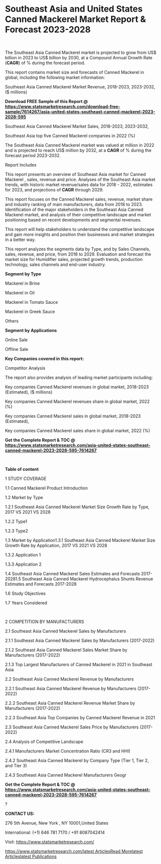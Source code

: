 <h1>Southeast Asia and United States Canned Mackerel Market Report & Forecast 2023-2028</h1><br/><p>The Southeast Asia Canned Mackerel market is projected to grow from US$ billion in 2023 to US$ billion by 2030, at a Compound Annual Growth Rate (<strong>CAGR</strong>) of % during the forecast period.</p>
 
 
 
 <p>This report contains market size and forecasts of Canned Mackerel in global, including the following market information:</p>
 
 
 
 <p>Southeast Asia Canned Mackerel Market Revenue, 2018-2023, 2023-2032, ($ millions)</p>
 
 
 
 <p><strong>Download FREE Sample of this Report @ <a href="https://www.statsmarketresearch.com/download-free-sample/7614267/asia-united-states-southeast-canned-mackerel-2023-2028-595">https://www.statsmarketresearch.com/download-free-sample/7614267/asia-united-states-southeast-canned-mackerel-2023-2028-595</a></strong></p>
 
 
 
 <p>Southeast Asia Canned Mackerel Market Sales, 2018-2023, 2023-2032,</p>
 
 
 
 <p>Southeast Asia top five Canned Mackerel companies in 2022 (%)</p>
 
 
 
 <p>The Southeast Asia Canned Mackerel market was valued at million in 2022 and is projected to reach US$ million by 2032, at a <strong>CAGR</strong> of % during the forecast period 2023-2032.</p>
 
 
 
 <p>Report Includes</p>
 
 
 
 <p>This report presents an overview of Southeast Asia market for Canned Mackerel , sales, revenue and price. Analyses of the Southeast Asia market trends, with historic market revenue/sales data for 2018 - 2022, estimates for 2023, and projections of <strong>CAGR</strong> through 2029.</p>
 
 
 
 <p>This report focuses on the Canned Mackerel sales, revenue, market share and industry ranking of main manufacturers, data from 2018 to 2023. Identification of the major stakeholders in the Southeast Asia Canned Mackerel market, and analysis of their competitive landscape and market positioning based on recent developments and segmental revenues.</p>
 
 
 
 <p>This report will help stakeholders to understand the competitive landscape and gain more insights and position their businesses and market strategies in a better way.</p>
 
 
 
 <p>This report analyzes the segments data by Type, and by Sales Channels, sales, revenue, and price, from 2018 to 2029. Evaluation and forecast the market size for Humidifier sales, projected growth trends, production technology, sales channels and end-user industry.</p>
 
 
 
 <p><strong>Segment by Type</strong></p>
 
 
 
 <p>Mackerel in Brine</p>
 
 
 
 <p>Mackerel in Oil</p>
 
 
 
 <p>Mackerel in Tomato Sauce</p>
 
 
 
 <p>Mackerel in Greek Sauce</p>
 
 
 
 <p>Others</p>
 
 
 
 <p><strong>Segment <strong><strong>by Applications</strong></strong></strong></p>
 
 
 
 <p>Online Sale</p>
 
 
 
 <p>Offline Sale</p>
 
 
 
 <p><strong>Key Companies covered in this report:</strong></p>
 
 
 
 <p>Competitor Analysis</p>
 
 
 
 <p>The report also provides analysis of leading market participants including:</p>
 
 
 
 <p>Key companies Canned Mackerel revenues in global market, 2018-2023 (Estimated), ($ millions)</p>
 
 
 
 <p>Key companies Canned Mackerel revenues share in global market, 2022 (%)</p>
 
 
 
 <p>Key companies Canned Mackerel sales in global market, 2018-2023 (Estimated),</p>
 
 
 
 <p>Key companies Canned Mackerel sales share in global market, 2022 (%)</p>
 
 
 
 <div><b>Get the Complete Report & TOC @ <a href="https://www.statsmarketresearch.com/asia-united-states-southeast-canned-mackerel-2023-2028-595-7614267">https://www.statsmarketresearch.com/asia-united-states-southeast-canned-mackerel-2023-2028-595-7614267</a></b></div>
 
 
 
 <p><br />
 
 <b>Table of content</b></p>
 
 
 
 <p>1 STUDY COVERAGE<br />
 
 1.1 Canned Mackerel Product Introduction<br />
 
 1.2 Market by Type<br />
 
 1.2.1 Southeast Asia Canned Mackerel Market Size Growth Rate by Type, 2017 VS 2021 VS 2028<br />
 
 1.2.2 Type1<br />
 
 1.2.3 Type2<br />
 
 1.3 Market by Application1.3.1 Southeast Asia Canned Mackerel Market Size Growth Rate by Application, 2017 VS 2021 VS 2028<br />
 
 1.3.2 Application 1<br />
 
 1.3.3 Application 2<br />
 
 1.4 Southeast Asia Canned Mackerel Sales Estimates and Forecasts 2017-20281.5 Southeast Asia Canned Mackerel Hydrocephalus Shunts Revenue Estimates and Forecasts 2017-2028<br />
 
 1.6 Study Objectives<br />
 
 1.7 Years Considered<br />
 
 <br />
 
 2 COMPETITION BY MANUFACTURERS<br />
 
 2.1 Southeast Asia Canned Mackerel Sales by Manufacturers<br />
 
 2.1.1 Southeast Asia Canned Mackerel Sales by Manufacturers (2017-2022)<br />
 
 2.1.2 Southeast Asia Canned Mackerel Sales Market Share by Manufacturers (2017-2022)<br />
 
 2.1.3 Top Largest Manufacturers of Canned Mackerel in 2021 in Southeast Asia<br />
 
 2.2 Southeast Asia Canned Mackerel Revenue by Manufacturers<br />
 
 2.2.1 Southeast Asia Canned Mackerel Revenue by Manufacturers (2017-2022)<br />
 
 2.2.2 Southeast Asia Canned Mackerel Revenue Market Share by Manufacturers (2017-2022)<br />
 
 2.2.3 Southeast Asia Top Companies by Canned Mackerel Revenue in 2021<br />
 
 2.3 Southeast Asia Canned Mackerel Sales Price by Manufacturers (2017-2022)<br />
 
 2.4 Analysis of Competitive Landscape<br />
 
 2.4.1 Manufacturers Market Concentration Ratio (CR3 and HHI)<br />
 
 2.4.2 Southeast Asia Canned Mackerel by Company Type (Tier 1, Tier 2, and Tier 3)<br />
 
 2.4.3 Southeast Asia Canned Mackerel Manufacturers Geogr</p>
 
 
 
 <div><b>Get the Complete Report & TOC @ <a href="https://www.statsmarketresearch.com/asia-united-states-southeast-canned-mackerel-2023-2028-595-7614267">https://www.statsmarketresearch.com/asia-united-states-southeast-canned-mackerel-2023-2028-595-7614267</a></b></div>
 
 
 
 <p>? </p>
 
 
 
 <p><b>CONTACT US:</b><br />
 
 276 5th Avenue, New York , NY 10001,United States<br />
 
 International: (+1) 646 781 7170 / +91 8087042414<br />
 
 Visit: <a href="https://www.statsmarketresearch.com/">https://www.statsmarketresearch.com/</a><br />
 
 <a href="https://gyeongbokgung.com">https://www.statsmarketresearch.com/</a><a href="https://hallyeomaritime.com">latest Articles</a><a href="https://jingwansa.com">Read More</a><a href="https://nguoiviet.jp/">latest Articles</a><a href="https://www.intelmarketresearch.com/">latest Publications</a></p>